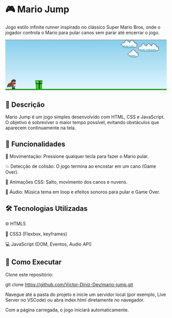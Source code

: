 # 🎮 Mario Jump

Jogo estilo infinite runner inspirado no clássico Super Mario Bros, onde o jogador controla o Mario para pular canos sem parar até encerrar o jogo.

<p align="center">
  <img src="assets/image.png" width="600" alt="Interface do Game"/>
</p>

## 📝 Descrição

Mario Jump é um jogo simples desenvolvido com HTML, CSS e JavaScript. O objetivo é sobreviver o maior tempo possível, evitando obstáculos que aparecem continuamente na tela.

## 🚀 Funcionalidades

🎯 Movimentação: Pressione qualquer tecla para fazer o Mario pular.

💥 Detecção de colisão: O jogo termina ao encostar em um cano (Game Over).

🎨 Animações CSS: Salto, movimento dos canos e nuvens.

🎵 Áudio: Música tema em loop e  efeitos sonoros para pular e Game Over.

## 🛠 Tecnologias Utilizadas

🌐 HTML5

🎨 CSS3 (Flexbox, keyframes)

💻 JavaScript (DOM, Eventos, Audio API)
   
## 🚀 Como Executar

Clone este repositório:

git clone https://github.com/Victor-Diniz-Dev/mario-jump.git

Navegue até a pasta do projeto e inicie um servidor local (por exemplo, Live Server no VSCode) ou abra index.html diretamente no navegador.

Com a página carregada, o jogo iniciará automaticamente.
